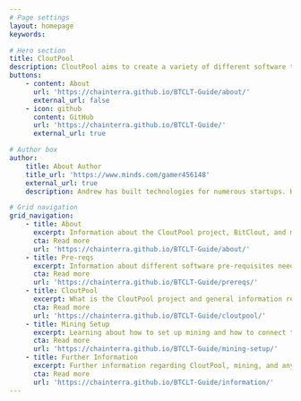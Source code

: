```yaml
---
# Page settings
layout: homepage
keywords:

# Hero section
title: CloutPool
description: CloutPool aims to create a variety of different software to mine BitClout. BitClout is an experimental cryptocurrency built on the concept of making a marketplace of creators.
buttons:
    - content: About
      url: 'https://chainterra.github.io/BTCLT-Guide/about/'
      external_url: false
    - icon: github
      content: GitHub
      url: 'https://chainterra.github.io/BTCLT-Guide/'
      external_url: true

# Author box
author:
    title: About Author
    title_url: 'https://www.minds.com/gamer456148'
    external_url: true
    description: Andrew has built technologies for numerous startups. He currently does research in Computational Genomics, Distributed Systems, and Quantum Computing. He is a Copt, and likes to play a variety of sports or build things in his free time.

# Grid navigation
grid_navigation:
    - title: About
      excerpt: Information about the CloutPool project, BitClout, and mining in general.
      cta: Read more
      url: 'https://chainterra.github.io/BTCLT-Guide/about/'    
    - title: Pre-reqs
      excerpt: Information about different software pre-requisites needed to get started.
      cta: Read more
      url: 'https://chainterra.github.io/BTCLT-Guide/prereqs/'
    - title: CloutPool
      excerpt: What is the CloutPool project and general information regarding CloutPool.
      cta: Read more
      url: 'https://chainterra.github.io/BTCLT-Guide/cloutpool/'
    - title: Mining Setup
      excerpt: Learning about how to set up mining and how to connect to what is needed. 
      cta: Read more
      url: 'https://chainterra.github.io/BTCLT-Guide/mining-setup/'
    - title: Further Information
      excerpt: Further information regarding CloutPool, mining, and any related info.
      cta: Read more
      url: 'https://chainterra.github.io/BTCLT-Guide/information/'   
---
```

